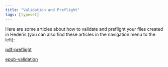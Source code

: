 ```yaml
---
title: "Validation and Preflight"
tags: [typeset]
---
```

 
<html><body><section data-type="chapter" class="hsecchapter" data-hederis-type="hsecchapter" id="intro-validation" data-pi-attrs="id: intro-validation; data-tags: typeset;" role="doc-chapter" data-tags="typeset" data-author-name=" " data-book-title=" " title="Validation and Preflight"><p class="hblkp" data-hederis-type="hblkp" id="pmh1TdG8v">Here are some articles about how to validate and preflight your files created in Hederis (you can also find these articles in the navigation menu to the left): </p><p class="hblkp" data-hederis-type="hblkp" id="pxzszNdSX"><a href="{% link _docs/pdf-preflight.md %}" class="hspana" data-hederis-type="hspana" id="pFkPFRO1A">pdf-preflight</a></p><p class="hblkp" data-hederis-type="hblkp" id="pAvLbJtRO"><a href="{% link _docs/epub-validation.md %}" class="hspana" data-hederis-type="hspana" id="puf5Ifw3z">epub-validation</a></p></section></body></html>

